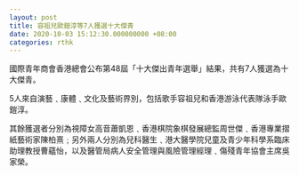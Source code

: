 ```yaml
---
layout: post
title: 容祖兒歐鎧淳等7人獲選十大傑青
date: 2020-10-03 15:12:30.000000000 +08:00
categories: rthk
---
```


國際青年商會香港總會公布第48屆「十大傑出青年選舉」結果，共有7人獲選為十大傑青。

5人來自演藝﹑康體﹑文化及藝術界別，包括歌手容祖兒和香港游泳代表隊泳手歐鎧淳。

其餘獲選者分別為視障女高音蕭凱恩﹑香港棋院象棋發展總監周世傑﹑香港專業摺紙藝術家陳柏熹﹔另外兩人分別為兒科醫生﹑港大醫學院兒童及青少年科學系臨床助理教授曹蘊怡，以及醫管局病人安全管理與風險管理經理﹑傷殘青年協會主席吳家榮。
